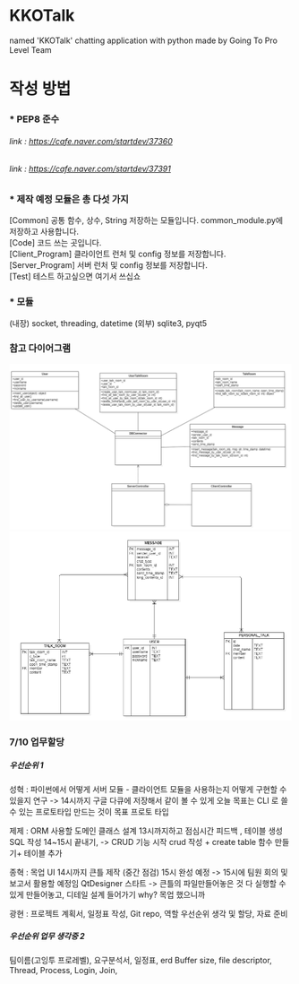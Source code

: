 # KKOTalk
named 'KKOTalk' chatting application with python made by Going To Pro Level Team


# 작성 방법
### * PEP8 준수
###### link : https://cafe.naver.com/startdev/37360
###### link : https://cafe.naver.com/startdev/37391


### * 제작 예정 모듈은 총 다섯 가지
[Common] 공통 함수, 상수, String 저장하는 모듈입니다. common_module.py에 저장하고 사용합니다. 
<br>
[Code] 코드 쓰는 곳입니다.
<br>
[Client_Program] 클라이언트 런처 및 config 정보를 저장합니다.
<br>
[Server_Program] 서버 런처 및 config 정보를 저장합니다.
<br>
[Test] 테스트 하고싶으면 여기서 쓰십쇼
<br>

### * 모듈
(내장) socket, threading, datetime
(외부) sqlite3, pyqt5

### 참고 다이어그램

<img src="img/cls_diagram.png"> 
<br>
<img src="img/erd.png">

### 7/10 업무할당

##### 우선순위 1

성혁 : 파이썬에서 어떻게 서버 모듈 - 클라이언트 모듈을 사용하는지 
어떻게 구현할 수 있을지 연구 -> 14시까지 구글 다큐에 저장해서 같이 볼 수 있게
오늘 목표는 CLI 로 쓸 수 있는 프로토타입 만드는 것이 목표
프로토 타입

제제 : ORM 사용할 도메인 클래스 설계 13시까지하고 점심시간 피드백
, 테이블 생성 SQL 작성  14~15시 끝내기, -> CRUD 기능 시작
crud 작성 + create table 함수 만들기+ 테이블 추가

종혁 : 목업 UI 14시까지 큰틀 제작 (중간 점검) 15시 완성 예정
 -> 15시에 팀원 회의 및 보고서 활용할 예정임
QtDesigner 스타트 -> 큰틀의 파일만들어놓은 것 다 실행할 수 있게 만들어놓고, 디테일 설계 들어가기 why? 목업 했으니까

광현 : 프로젝트 계획서, 일정표 작성, Git repo, 역할 우선순위 생각 및 할당, 자료 준비


##### 우선순위 업무 생각중 2
팀이름(고잉투 프로레벨), 요구분석서, 일정표, erd
Buffer size, file descriptor, Thread, Process, Login, Join, 

